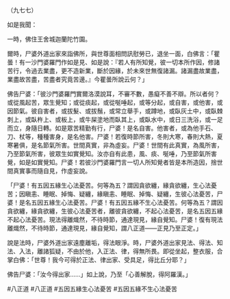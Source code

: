 （九七七）

如是我聞：

一時，佛住王舍城迦蘭陀竹園。

爾時，尸婆外道出家來詣佛所，與世尊面相問訊慰勞已，退坐一面，白佛言：「瞿曇！有一沙門婆羅門作如是見、如是說：『若人有所知覺，彼一切本所作因，修諸苦行，令過去業盡，更不造新業，斷於因緣，於未來世無復諸漏。諸漏盡故業盡，業盡故苦盡，苦盡者究竟苦邊。』今瞿曇所說云何？」

佛告尸婆：「彼沙門婆羅門實爾洛漠說耳，不審不數，愚癡不善不辯。所以者何？或從風起苦，眾生覺知；或從痰起，或從唌唾起，或等分起，或自害，或他害，或因節氣。彼自害者，或拔髮、或拔鬚，或常立舉手，或蹲地，或臥灰土中，或臥棘刺上，或臥杵上、或板上，或牛屎塗地而臥其上，或臥水中，或日三洗浴，或一足而立，身隨日轉。如是眾苦精勤有行，尸婆！是名自害。他害者，或為他手石、刀、杖等，種種害身，是名他害。尸婆！若復時節所害，冬則大寒，春則大熱，夏寒暑俱，是名節氣所害。世間真實，非為虛妄。尸婆！世間有此真實，為風所害，乃至節氣所害，彼眾生如實覺知。汝亦自有此患，風、痰、唌唾，乃至節氣所害覺，如是如實覺知。尸婆！若彼沙門婆羅門言一切人所知覺者皆是本所造因，捨世間真實事而隨自見，作虛妄說。

「尸婆！有五因五緣生心法憂苦。何等為五？謂因貪欲纏，緣貪欲纏，生心法憂苦；因瞋恚、睡眠、掉悔、疑纏，緣瞋恚、睡眠、掉悔、疑纏，生彼心法憂苦，尸婆！是名五因五緣生心法憂苦。尸婆！有五因五緣不生心法憂苦。何等為五？謂因貪欲纏，緣貪欲纏，生彼心法憂苦者，離彼貪欲纏，不起心法憂苦，是名五因五緣不起心法憂苦。現法得離熾然，不待時節，通達現見，緣自覺知。尸婆！復有現法離熾然，不待時節，通達現見，緣自覺知，謂八正道——正見乃至正定。」

說是法時，尸婆外道出家遠塵離垢，得法眼淨。時，尸婆外道出家見法、得法、知法、入法，離諸狐疑，不由於他，入正法、律，得無所畏。即從坐起，整衣服，合掌白佛：「世尊！我今可得於正法、律出家、受具足，得比丘分耶？」

佛告尸婆：「汝今得出家……」如上說，乃至「心善解脫，得阿羅漢。」





#八正道
#八正道
#五因五緣生心法憂苦
#五因五緣不生心法憂苦
